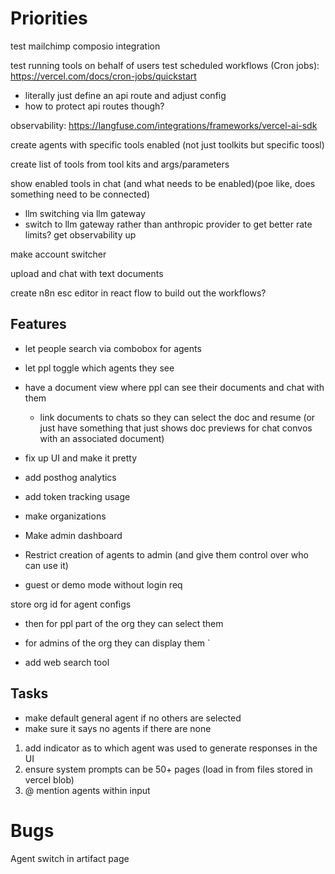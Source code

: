 # Priorities

test mailchimp composio integration

test running tools on behalf of users
test scheduled workflows (Cron jobs): https://vercel.com/docs/cron-jobs/quickstart

- literally just define an api route and adjust config
- how to protect api routes though?

observability: https://langfuse.com/integrations/frameworks/vercel-ai-sdk

create agents with specific tools enabled (not just toolkits but specific toosl)

create list of tools from tool kits and args/parameters

show enabled tools in chat (and what needs to be enabled)(poe like, does something need to be connected)

- llm switching via llm gateway
- switch to llm gateway rather than anthropic provider to get better rate limits?
  get observability up

make account switcher

upload and chat with text documents

create n8n esc editor in react flow to build out the workflows?

## Features

- let people search via combobox for agents
- let ppl toggle which agents they see
- have a document view where ppl can see their documents and chat with them

  - link documents to chats so they can select the doc and resume (or just have something that just shows doc previews for chat convos with an associated document)

- fix up UI and make it pretty
- add posthog analytics
- add token tracking usage
- make organizations
- Make admin dashboard
- Restrict creation of agents to admin (and give them control over who can use it)

- guest or demo mode without login req

store org id for agent configs

- then for ppl part of the org they can select them
- for admins of the org they can display them `

- add web search tool

## Tasks

- make default general agent if no others are selected
- make sure it says no agents if there are none

1. add indicator as to which agent was used to generate responses in the UI
2. ensure system prompts can be 50+ pages (load in from files stored in vercel blob)
3. @ mention agents within input

# Bugs

Agent switch in artifact page

